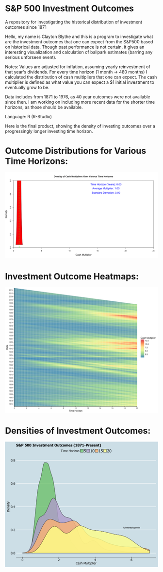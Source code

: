 # S&P 500 Investment Outcomes

A repository for investigating the historical distribution of investment outcomes since 1871

Hello, my name is Clayton Blythe and this is a program to investigate what are the investment outcomes that one can expect from the S&P500 based on historical data. Though past performance is not certain, it gives an interesting visualization and calculation of ballpark estimates (barring any serious unforseen event).

Notes: Values are adjusted for inflation, assuming yearly reinvestment of that year's dividends. For every time horizon (1 month -> 480 months) I calculated the distribution of cash multipliers that one can expect. The cash multiplier is defined as what value you can expect a $1 initial investment to eventually grow to be. 

Data includes from 1871 to 1976, as 40 year outcomes were not available since then. I am working on including more recent data for the shorter time horizons, as those should be available. 

Language: R (R-Studio)

Here is the final product, showing the density of investing outcomes over a progressingly longer investing time horizon.
# Outcome Distributions for Various Time Horizons:
![Alt Test](https://github.com/claytonblythe/S-P500_outcomes/blob/figures/investments_full_data_testnewest.gif)

# Investment Outcome Heatmaps:
![Alt Test](https://github.com/claytonblythe/S-P500_outcomes/blob/figures/cashmultipliers_Spectral_20years.png)

# Densities of Investment Outcomes:
![Alt Test](https://github.com/claytonblythe/S-P500_outcomes/blob/figures/20years.png)
